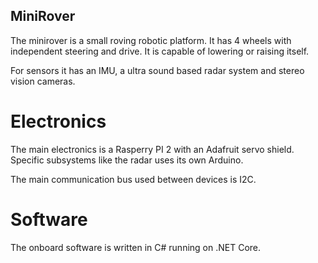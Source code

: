 MiniRover
-----

The minirover is a small roving robotic platform. It has 4 wheels with independent steering and drive. It is capable of lowering or raising itself.

For sensors it has an IMU, a ultra sound based radar system and stereo vision cameras.

# Electronics
The main electronics is a Rasperry PI 2 with an Adafruit servo shield. Specific subsystems like the radar uses its own Arduino. 

The main communication bus used between devices is I2C.

# Software
The onboard software is written in C# running on .NET Core.

